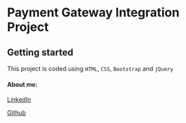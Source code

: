 #  Payment Gateway Integration Project 
## Getting started


This project is coded using `HTML`, `CSS`, `Bootstrap` and `jQuery`

####  About me:


[LinkedIn](https://www.linkedin.com/in/srishti-v-08b9981b2)


[Github](https://github.com/Srishti474)